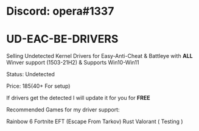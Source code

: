 # Discord: opera#1337
# UD-EAC-BE-DRIVERS

Selling Undetected Kernel Drivers for Easy-Anti-Cheat & Battleye with **ALL** Winver support (1503-21H2) & Supports Win10-Win11

Status: Undetected


Price: $185 ($40+ For setup)

If drivers get the detected I will update it for you for **FREE**

Recommended Games for my driver support:

Rainbow 6
Fortnite
EFT (Escape From Tarkov)
Rust
Valorant ( Testing )
